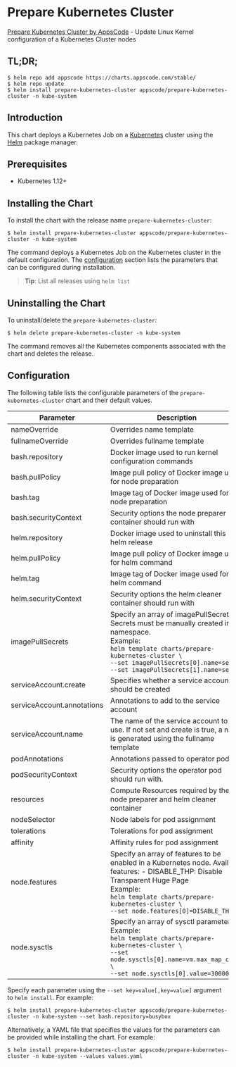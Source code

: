 # Prepare Kubernetes Cluster

[Prepare Kubernetes Cluster by AppsCode](https://github.com/kmodules/installer) - Update Linux Kernel configuration of a Kubernetes Cluster nodes

## TL;DR;

```console
$ helm repo add appscode https://charts.appscode.com/stable/
$ helm repo update
$ helm install prepare-kubernetes-cluster appscode/prepare-kubernetes-cluster -n kube-system
```

## Introduction

This chart deploys a Kubernetes Job on a [Kubernetes](http://kubernetes.io) cluster using the [Helm](https://helm.sh) package manager.

## Prerequisites

- Kubernetes 1.12+

## Installing the Chart

To install the chart with the release name `prepare-kubernetes-cluster`:

```console
$ helm install prepare-kubernetes-cluster appscode/prepare-kubernetes-cluster -n kube-system
```

The command deploys a Kubernetes Job on the Kubernetes cluster in the default configuration. The [configuration](#configuration) section lists the parameters that can be configured during installation.

> **Tip**: List all releases using `helm list`

## Uninstalling the Chart

To uninstall/delete the `prepare-kubernetes-cluster`:

```console
$ helm delete prepare-kubernetes-cluster -n kube-system
```

The command removes all the Kubernetes components associated with the chart and deletes the release.

## Configuration

The following table lists the configurable parameters of the `prepare-kubernetes-cluster` chart and their default values.

|         Parameter          |                                                                                                                       Description                                                                                                                       |                     Default                      |
|----------------------------|---------------------------------------------------------------------------------------------------------------------------------------------------------------------------------------------------------------------------------------------------------|--------------------------------------------------|
| nameOverride               | Overrides name template                                                                                                                                                                                                                                 | `""`                                             |
| fullnameOverride           | Overrides fullname template                                                                                                                                                                                                                             | `""`                                             |
| bash.repository            | Docker image used to run kernel configuration commands                                                                                                                                                                                                  | `busybox`                                        |
| bash.pullPolicy            | Image pull policy of Docker image used for node preparation                                                                                                                                                                                             | `IfNotPresent`                                   |
| bash.tag                   | Image tag of Docker image used for node preparation                                                                                                                                                                                                     | `latest`                                         |
| bash.securityContext       | Security options the node preparer container should run with                                                                                                                                                                                            | `{"privileged":true}`                            |
| helm.repository            | Docker image used to uninstall this helm release                                                                                                                                                                                                        | `appscode/helm`                                  |
| helm.pullPolicy            | Image pull policy of Docker image used for helm command                                                                                                                                                                                                 | `IfNotPresent`                                   |
| helm.tag                   | Image tag of Docker image used for helm command                                                                                                                                                                                                         | `3.4.2`                                          |
| helm.securityContext       | Security options the helm cleaner container should run with                                                                                                                                                                                             | `{}`                                             |
| imagePullSecrets           | Specify an array of imagePullSecrets. Secrets must be manually created in the namespace. <br> Example: <br> `helm template charts/prepare-kubernetes-cluster \` <br> `--set imagePullSecrets[0].name=sec0 \` <br> `--set imagePullSecrets[1].name=sec1` | `[]`                                             |
| serviceAccount.create      | Specifies whether a service account should be created                                                                                                                                                                                                   | `true`                                           |
| serviceAccount.annotations | Annotations to add to the service account                                                                                                                                                                                                               | `{}`                                             |
| serviceAccount.name        | The name of the service account to use. If not set and create is true, a name is generated using the fullname template                                                                                                                                  | `""`                                             |
| podAnnotations             | Annotations passed to operator pod(s).                                                                                                                                                                                                                  | `{}`                                             |
| podSecurityContext         | Security options the operator pod should run with.                                                                                                                                                                                                      | `{}`                                             |
| resources                  | Compute Resources required by the node preparer and helm cleaner container                                                                                                                                                                              | `{}`                                             |
| nodeSelector               | Node labels for pod assignment                                                                                                                                                                                                                          | `{"beta.kubernetes.io/os":"linux"}`              |
| tolerations                | Tolerations for pod assignment                                                                                                                                                                                                                          | `[]`                                             |
| affinity                   | Affinity rules for pod assignment                                                                                                                                                                                                                       | `{}`                                             |
| node.features              | Specify an array of features to be enabled in a Kubernetes node. Available features: - DISABLE_THP: Disable Transparent Huge Page <br> Example: <br> `helm template charts/prepare-kubernetes-cluster \` <br> `--set node.features[0]=DISABLE_THP`      | `[]`                                             |
| node.sysctls               | Specify an array of sysctl parameters. <br> Example: <br> `helm template charts/prepare-kubernetes-cluster \` <br> `--set node.sysctls[0].name=vm.max_map_count \` <br> `--set node.sysctls[0].value=300000`                                            | `[{"name":"vm.max_map_count","value":"262144"}]` |


Specify each parameter using the `--set key=value[,key=value]` argument to `helm install`. For example:

```console
$ helm install prepare-kubernetes-cluster appscode/prepare-kubernetes-cluster -n kube-system --set bash.repository=busybox
```

Alternatively, a YAML file that specifies the values for the parameters can be provided while
installing the chart. For example:

```console
$ helm install prepare-kubernetes-cluster appscode/prepare-kubernetes-cluster -n kube-system --values values.yaml
```

